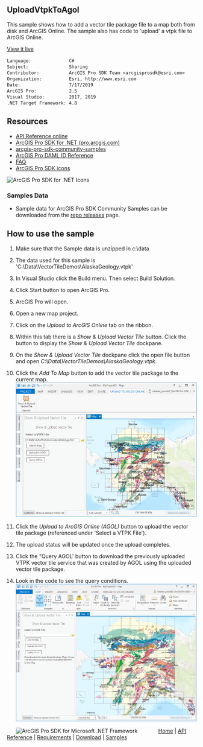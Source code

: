 ## UploadVtpkToAgol

<!-- TODO: Write a brief abstract explaining this sample -->
This sample shows how to add a vector tile package file to a map both from disk and ArcGIS Online.  The sample also has code to 'upload' a vtpk file to ArcGIS Online.    
  


<a href="http://pro.arcgis.com/en/pro-app/sdk/" target="_blank">View it live</a>

<!-- TODO: Fill this section below with metadata about this sample-->
```
Language:              C#
Subject:               Sharing
Contributor:           ArcGIS Pro SDK Team <arcgisprosdk@esri.com>
Organization:          Esri, http://www.esri.com
Date:                  7/17/2019
ArcGIS Pro:            2.5
Visual Studio:         2017, 2019
.NET Target Framework: 4.8
```

## Resources

* [API Reference online](https://pro.arcgis.com/en/pro-app/sdk/api-reference)
* <a href="https://pro.arcgis.com/en/pro-app/sdk/" target="_blank">ArcGIS Pro SDK for .NET (pro.arcgis.com)</a>
* [arcgis-pro-sdk-community-samples](https://github.com/Esri/arcgis-pro-sdk-community-samples)
* [ArcGIS Pro DAML ID Reference](https://github.com/Esri/arcgis-pro-sdk/wiki/ArcGIS-Pro-DAML-ID-Reference)
* [FAQ](https://github.com/Esri/arcgis-pro-sdk/wiki/FAQ)
* [ArcGIS Pro SDK icons](https://github.com/Esri/arcgis-pro-sdk/releases/tag/2.4.0.19948)

![ArcGIS Pro SDK for .NET Icons](https://Esri.github.io/arcgis-pro-sdk/images/Home/Image-of-icons.png  "ArcGIS Pro SDK Icons")

### Samples Data

* Sample data for ArcGIS Pro SDK Community Samples can be downloaded from the [repo releases](https://github.com/Esri/arcgis-pro-sdk-community-samples/releases) page.  

## How to use the sample
<!-- TODO: Explain how this sample can be used. To use images in this section, create the image file in your sample project's screenshots folder. Use relative url to link to this image using this syntax: ![My sample Image](FacePage/SampleImage.png) -->
1. Make sure that the Sample data is unzipped in c:\data       
1. The data used for this sample is 'C:\Data\VectorTileDemos\AlaskaGeology.vtpk'      
1. In Visual Studio click the Build menu. Then select Build Solution.    
1. Click Start button to open ArcGIS Pro.    
1. ArcGIS Pro will open.     
1. Open a new map project.     
1. Click on the *Upload to ArcGIS Online* tab on the ribbon.    
1. Within this tab there is a *Show & Upload Vector Tile* button.  Click the button to display the *Show & Upload Vector Tile* dockpane.    
1. On the *Show & Upload Vector Tile* dockpane click the open file button and open *C:\Data\VectorTileDemos\AlaskaGeology.vtpk*.    
1. Click the *Add To Map* button to add the vector tile package to the current map.    
![UI](Screenshots/Screenshot1.png)    
  
1. Click the *Upload to ArcGIS Online (AGOL)* button to upload the vector tile package (referenced under 'Select a VTPK File').    
1. The upload status will be updated once the upload completes.    
1. Click the "Query AGOL' button to download the previously uploaded VTPK vector tile service that was created by AGOL using the uploaded vector tile package.    
1. Look in the code to see the query conditions.    
![UI](Screenshots/Screenshot2.png)     
  


<!-- End -->

&nbsp;&nbsp;&nbsp;&nbsp;&nbsp;&nbsp;<img src="https://esri.github.io/arcgis-pro-sdk/images/ArcGISPro.png"  alt="ArcGIS Pro SDK for Microsoft .NET Framework" height = "20" width = "20" align="top"  >
&nbsp;&nbsp;&nbsp;&nbsp;&nbsp;&nbsp;&nbsp;&nbsp;&nbsp;&nbsp;&nbsp;&nbsp;
[Home](https://github.com/Esri/arcgis-pro-sdk/wiki) | <a href="https://pro.arcgis.com/en/pro-app/sdk/api-reference" target="_blank">API Reference</a> | [Requirements](https://github.com/Esri/arcgis-pro-sdk/wiki#requirements) | [Download](https://github.com/Esri/arcgis-pro-sdk/wiki#installing-arcgis-pro-sdk-for-net) | <a href="https://github.com/esri/arcgis-pro-sdk-community-samples" target="_blank">Samples</a>
